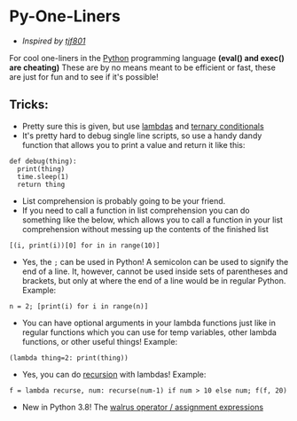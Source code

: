 # Py-One-Liners
* *Inspired by [tjf801](https://github.com/tjf801)*

For cool one-liners in the [Python](https://www.scaler.com/topics/python/) programming language **(eval() and exec() are cheating)** These are by no means meant to be efficient or fast, these are just for fun and to see if it's possible!

## Tricks:
* Pretty sure this is given, but use [lambdas](https://www.w3schools.com/python/python_lambda.asp) and [ternary conditionals](https://www.pythoncentral.io/one-line-if-statement-in-python-ternary-conditional-operator/)
* It's pretty hard to debug single line scripts, so use a handy dandy function that allows you to print a value and return it like this:
```
def debug(thing):
  print(thing)
  time.sleep(1)
  return thing
```
* List comprehension is probably going to be your friend.
* If you need to call a function in list comprehension you can do something like the below, which allows you to call a function in your list comprehension without messing up the contents of the finished list
```
[(i, print(i))[0] for in in range(10)]
```
* Yes, the `;` can be used in Python! A semicolon can be used to signify the end of a line. It, however, cannot be used inside sets of parentheses and brackets, but only at where the end of a line would be in regular Python. Example:
```
n = 2; [print(i) for i in range(n)]
```
* You can have optional arguments in your lambda functions just like in regular functions which you can use for temp variables, other lambda functions, or other useful things! Example:
```
(lambda thing=2: print(thing))
```
* Yes, you can do [recursion](https://www.scaler.com/topics/python/recursion-in-python/) with lambdas! Example:
```
f = lambda recurse, num: recurse(num-1) if num > 10 else num; f(f, 20)
```
* New in Python 3.8! The [walrus operator / assignment expressions](https://www.youtube.com/watch?v=fS2g83FpbqA)
